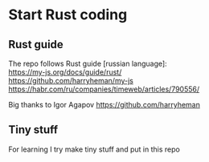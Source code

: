 # Start Rust coding

## Rust guide
The repo follows Rust guide [russian language]:  
https://my-js.org/docs/guide/rust/  
https://github.com/harryheman/my-js  
https://habr.com/ru/companies/timeweb/articles/790556/

Big thanks to Igor Agapov https://github.com/harryheman

## Tiny stuff
For learning I try make tiny stuff and put in this repo